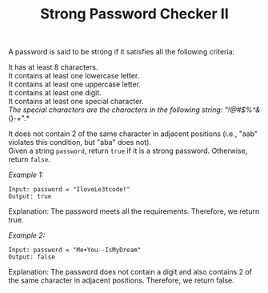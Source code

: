 ﻿<h1 align="center">Strong Password Checker II</h1>
<br>

A password is said to be strong if it satisfies all the following criteria:

It has at least 8 characters.<br>
It contains at least one lowercase letter.<br>
It contains at least one uppercase letter.<br>
It contains at least one digit.<br>
It contains at least one special character. <br>
*The special characters are the characters in the following string: "!@#$%^&*()-+".*<br>

It does not contain 2 of the same character in adjacent positions (i.e., "aab" violates this condition, but "aba" does not).<br>
Given a string `password`, return `true` if it is a strong password. Otherwise, return `false`.



*Example 1:*

`Input: password = "IloveLe3tcode!"`<br>
`Output: true`<br>

Explanation: The password meets all the requirements. Therefore, we return true. <br>

*Example 2:*

`Input: password = "Me+You--IsMyDream"`<br>
`Output: false`<br>

Explanation: The password does not contain a digit and also contains 2 of the same character in adjacent positions. Therefore, we return false.